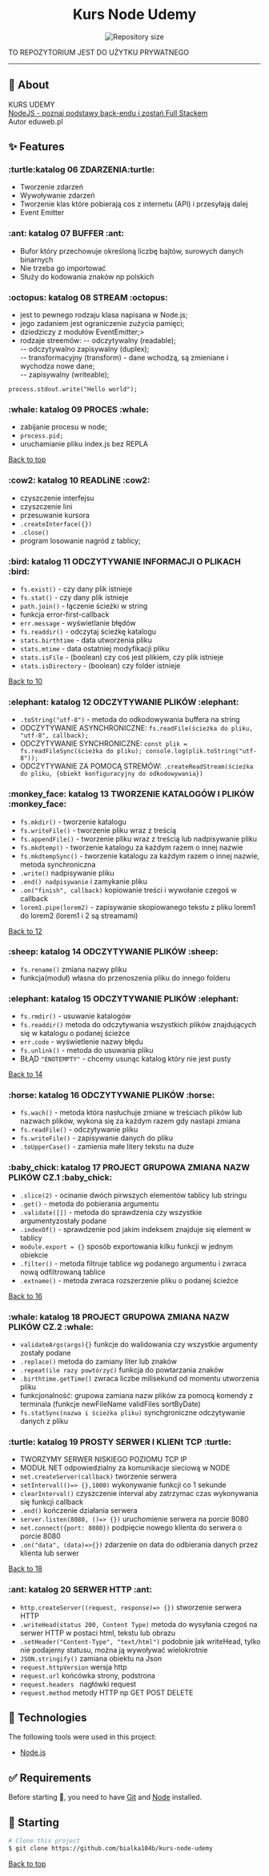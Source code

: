 <div align="center" id="top"> 
  <!-- <img src="./.github/app.gif" alt="Kurs Node Udemy" /> -->
  &#xa0;
  <!-- <a href="https://kursnodeudemy.netlify.app">Demo</a> -->
</div>
<h1 align="center">Kurs Node Udemy</h1>

<p align="center">
  <img alt="Repository size" src="https://img.shields.io/github/repo-size/bialka104b/kurs-node-udemy?color=56BEB8">
</p>

<!-- Status -->

<!-- <h4 align="center">
	🚧  Kurs Node Udemy 🚀 Under construction...  🚧
</h4>
-->

TO REPOZYTORIUM JEST DO UŻYTKU PRYWATNEGO

<hr>

## :dart: About

KURS UDEMY<br>
<a href="https://www.udemy.com/course/kurs-nodejs-w-praktyce/learn/lecture/11811986?start=300#content">NodeJS - poznaj podstawy back-endu i zostań Full Stackem</a><br>
Autor eduweb.pl

## :sparkles: Features

<h3><span>:turtle:katalog 06 ZDARZENIA:turtle:</span></h3>

- Tworzenie zdarzeń
- Wywoływanie zdarzeń
- Tworzenie klas które pobierają cos z internetu (API) i przesyłają dalej
- Event Emitter

<h3><span>:ant: katalog 07 BUFFER :ant:</span></h3>

- Bufor który przechowuje określoną liczbę bajtów, surowych danych binarnych
- Nie trzeba go importować
- Służy do kodowania znaków np polskich

<h3><span>:octopus: katalog 08 STREAM :octopus:</span></h3>

- jest to pewnego rodzaju klasa napisana w Node.js;
- jego zadaniem jest ograniczenie zużycia pamięci;
- dziedziczy z modułów EventEmitter;>
- rodzaje streemów:
  -- odczytywalny (readable);<br>
  -- odczytywalno zapisywalny (duplex);<br>
  -- transformacyjny (transform) - dane wchodzą, są zmieniane i wychodza nowe dane;<br>
  -- zapisywalny (writeable);

```
process.stdout.write("Hello world");
```

<h3><span>:whale: katalog 09 PROCES :whale:</span></h3>

- zabijanie procesu w node;
- ```process.pid;```
- uruchamianie pliku index.js bez REPLA

<a href="#top">Back to top</a>
<h3 id="10"><span>:cow2: katalog 10 READLiNE :cow2:</span></h3>

- czyszczenie interfejsu
- czyszczenie lini
- przesuwanie kursora
- ```.createInterface({})```
- ```.close()```
- program losowanie nagród z tablicy;

<h3><span>:bird: katalog 11 ODCZYTYWANIE INFORMACJI O PLIKACH :bird:</span></h3>

- ```fs.exist()``` - czy dany plik istnieje
- ```fs.stat()``` - czy dany plik istnieje
- ```path.join()``` - łączenie ścieżki w string
- funkcja error-first-callback
- ```err.message``` - wyświetlanie błędów
- ```fs.readdir()``` - odczytaj ścieżkę katalogu
- ```stats.birthtime``` - data utworzenia pliku
- ```stats.mtime``` - data ostatniej modyfikacji pliku
- ```stats.isFile``` - (boolean) czy coś jest plikiem, czy plik istnieje
- ```stats.isDirectory``` - (boolean) czy folder istnieje

<a href="#10">Back to 10</a>
<h3 id="12"><span>:elephant: katalog 12 ODCZYTYWANIE PLIKÓW :elephant:</span></h3>

- ```.toString("utf-8")``` - metoda do odkodowywania buffera na string
- ODCZYTYWANIE ASYNCHRONICZNE: ```fs.readFile(ścieżka do pliku, "utf-8", callback);```
- ODCZYTYWANIE SYNCHRONICZNE: ```const plik = fs.readFileSync(ścieżka do pliku); console.log(plik.toString("utf-8"));```
- ODCZYTYWANIE ZA POMOCĄ STREMÓW: ```.createReadStream(ścieżka do pliku, {obiekt konfiguracyjny do odkodowywania})```

<h3><span>:monkey_face: katalog 13 TWORZENIE KATALOGÓW I PLIKÓW :monkey_face:</span></h3>

- ```fs.mkdir()``` - tworzenie katalogu
- ```fs.writeFile()``` - tworzenie pliku wraz z treścią
- ```fs.appendFile()``` - tworzenie pliku wraz z treścią lub nadpisywanie pliku
- ```fs.mkdtemp()``` - tworzenie katalogu za każdym razem o innej nazwie
- ```fs.mkdtempSync()``` - tworzenie katalogu za każdym razem o innej nazwie, metoda synchroniczna
- ```.write()``` nadpisywanie pliku
- ```.end() nadpisywanie``` i zamykanie pliku
- ```.on("finish", callback)``` kopiowanie treści i wywołanie czegoś w callback
- ```lorem1.pipe(lorem2)``` - zapisywanie skopiowanego tekstu z pliku lorem1 do lorem2 (lorem1 i 2 są streamami)

<a href="#12">Back to 12</a>
<h3 id="14"><span>:sheep: katalog 14 ODCZYTYWANIE PLIKÓW :sheep:</span></h3>

- ```fs.rename()``` zmiana nazwy pliku
- funkcja(moduł) własna do przenoszenia pliku do innego folderu

<h3><span>:elephant: katalog 15 ODCZYTYWANIE PLIKÓW :elephant:</span></h3>

- ```fs.rmdir()``` - usuwanie katalogów
- ```fs.readdir()``` metoda do odczytywania wszystkich plików znajdujących się w katalogu o podanej ścieżce
- ```err.code``` - wyświetlenie nazwy błędu
- ```fs.unlink()``` - metoda do usuwania pliku
- BŁĄD ```"ENOTEMPTY"``` - chcemy usunąc katalog który nie jest pusty

<a href="#14">Back to 14</a>
<h3 id="16"><span>:horse: katalog 16 ODCZYTYWANIE PLIKÓW :horse:</span></h3>

- ```fs.wach()``` - metoda która nasłuchuje zmiane w treściach plików lub nazwach plików, wykona się za każdym razem gdy nastapi zmiana
- ```fs.readFile()``` - odczytywanie pliku
- ```fs.writeFile()``` - zapisywanie danych do pliku
- ```.toUpperCase()``` - zamienia małe litery tekstu na duże

<h3><span>:baby_chick: katalog 17 PROJECT GRUPOWA ZMIANA NAZW PLIKÓW CZ.1 :baby_chick:</span></h3>

- ```.slice(2)``` - ocinanie dwóch pirwszych elementów tablicy lub stringu
- ```.get()``` - metoda do pobierania argumentu
- ```.validate([])``` - metoda do sprawdzenia czy wszystkie argumentyzostały podane
- ```.indexOf()``` - sprawdzenie pod jakim indeksem znajduje się element w tablicy
- ```module.export = {}``` sposób exportowania kilku funkcji w jednym obiekcie
- ```.filter()``` - metoda filtruje tablice wg podanego argumentu i zwraca nową odfiltrowaną tablice
- ```.extname()``` - metoda zwraca rozszerzenie pliku o podanej ścieżce

<a href="#16">Back to 16</a>
<h3 id="18"><span>:whale: katalog 18 PROJECT GRUPOWA ZMIANA NAZW PLIKÓW CZ.2 :whale:</span></h3>

- ```validateArgs(args){}``` funkcje do walidowania czy wszystkie argumenty zostały podane
- ```.replace()``` metoda do zamiany liter lub znaków
- ```.repeat(ile razy powtórzyć)``` funkcja do powtarzania znaków
- ```.birthtime.getTime()``` zwraca liczbe milisekund od momentu utworzenia pliku
- funkcjonalność: grupowa zamiana nazw plików za pomocą komendy z terminala (funkcje newFileName validFiles sortByDate)
- ```fs.statSync(nazwa i ścieżka pliku)``` synchgroniczne odczytywanie danych z pliku

<h3><span>:turtle: katalog 19 PROSTY SERWER I KLIENt TCP :turtle:</span></h3>

- TWORZYMY SERWER NISKIEGO POZIOMU TCP IP
- MODUŁ NET odpowiedzialny za komunikacje sieciową w NODE
- ```net.createServer(callback)``` tworzenie serwera
- ```setInterval(()=> {},1000)``` wykonywanie funkcji co 1 sekunde
- ```clearInterval()``` czyszczenie interval aby zatrzymac czas wykonywania się funkcji callback
- ```.end()``` kończenie działania serwera
- ```server.listen(8080, ()=> {})``` uruchomienie serwera na porcie 8080
- ```net.connect({port: 8080})``` podpięcie nowego klienta do serwera o porcie 8080
- ```.on("data", (data)=>{})``` zdarzenie on data do odbierania danych przez klienta lub serwer

<a href="#18">Back to 18</a>
<h3 id="20"><span>:ant: katalog 20 SERWER HTTP :ant:</span></h3>

- ```http.createServer((request, response)=> {})``` stworzenie serwera HTTP
- ```.writeHead(status 200, Content Type)``` metoda do wysyłania czegoś na serwer HTTP w postaci html, tekstu lub obrazu
- ```.setHeader("Content-Type", "text/html")```  podobnie jak writeHead, tylko nie podajemy statusu, można ją wywoływać wielokrotnie
- ```JSON.stringify()``` zamiana obiektu na Json
- ```request.httpVersion``` wersja http
- ```request.url``` końcówka strony, podstrona
- ```request.headers ``` nagłówki request
- ```request.method``` metody HTTP np GET POST DELETE


## :rocket: Technologies

The following tools were used in this project:

- [Node.js](https://nodejs.org/en/)

## :white_check_mark: Requirements

Before starting :checkered_flag:, you need to have [Git](https://git-scm.com) and [Node](https://nodejs.org/en/) installed.

## :checkered_flag: Starting

```bash
# Clone this project
$ git clone https://github.com/bialka104b/kurs-node-udemy

```

<a href="#top">Back to top</a>
